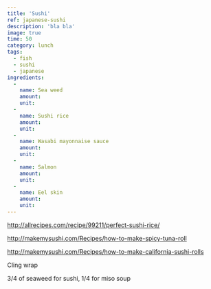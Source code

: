 ```yaml
---
title: 'Sushi'
ref: japanese-sushi
description: 'bla bla'
image: true
time: 50
category: lunch
tags:
  - fish
  - sushi
  - japanese
ingredients:
  -
    name: Sea weed
    amount:
    unit:
  -
    name: Sushi rice
    amount:
    unit:
  -
    name: Wasabi mayonnaise sauce
    amount:
    unit:
  -
    name: Salmon
    amount:
    unit:
  -
    name: Eel skin
    amount:
    unit:
---
```


http://allrecipes.com/recipe/99211/perfect-sushi-rice/

http://makemysushi.com/Recipes/how-to-make-spicy-tuna-roll

http://makemysushi.com/Recipes/how-to-make-california-sushi-rolls


Cling wrap

3/4 of seaweed for sushi, 1/4 for miso soup
